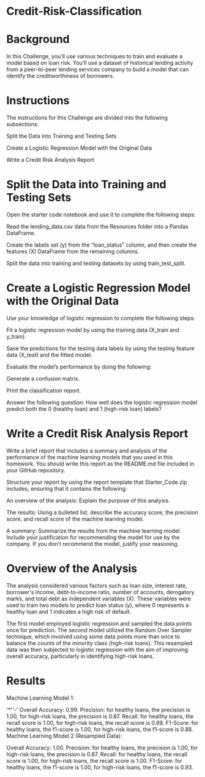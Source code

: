 # Credit-Risk-Classification

# Background

In this Challenge, you’ll use various techniques to train and evaluate a model based on loan risk. You’ll use a dataset of historical lending activity from a peer-to-peer lending services company to build a model that can identify the creditworthiness of borrowers.

# Instructions

The instructions for this Challenge are divided into the following subsections:

Split the Data into Training and Testing Sets

Create a Logistic Regression Model with the Original Data

Write a Credit Risk Analysis Report


# Split the Data into Training and Testing Sets

Open the starter code notebook and use it to complete the following steps:

Read the lending_data.csv data from the Resources folder into a Pandas DataFrame.

Create the labels set (y) from the “loan_status” column, and then create the features (X) DataFrame from the remaining columns.

Split the data into training and testing datasets by using train_test_split.

# Create a Logistic Regression Model with the Original Data

Use your knowledge of logistic regression to complete the following steps:

Fit a logistic regression model by using the training data (X_train and y_train).

Save the predictions for the testing data labels by using the testing feature data (X_test) and the fitted model.

Evaluate the model’s performance by doing the following:

Generate a confusion matrix.

Print the classification report.

Answer the following question: How well does the logistic regression model predict both the 0 (healthy loan) and 1 (high-risk loan) labels?

# Write a Credit Risk Analysis Report

Write a brief report that includes a summary and analysis of the performance of the machine learning models that you used in this homework. You should write this report as the README.md file included in your GitHub repository.

Structure your report by using the report template that Starter_Code.zip includes, ensuring that it contains the following:

An overview of the analysis: Explain the purpose of this analysis.

The results: Using a bulleted list, describe the accuracy score, the precision score, and recall score of the machine learning model.

A summary: Summarize the results from the machine learning model. Include your justification for recommending the model for use by the company. If you don’t recommend the model, justify your reasoning.


# Overview of the Analysis

The analysis considered various factors such as loan size, interest rate, borrower's income, debt-to-income ratio, number of accounts, derogatory marks, and total debt as independent variables (X). These variables were used to train two models to predict loan status (y), where 0 represents a healthy loan and 1 indicates a high risk of default.

The first model employed logistic regression and sampled the data points once for prediction. The second model utilized the Random Over Sampler technique, which involved using some data points more than once to balance the counts of the minority class (high-risk loans). This resampled data was then subjected to logistic regression with the aim of improving overall accuracy, particularly in identifying high-risk loans.

# Results

Machine Learning Model 1:

'*''-' Overall Accuracy: 0.99.
Precision: for healthy loans, the precision is 1.00, for high-risk loans, the precision is 0.87.
Recall: for healthy loans, the recall score is 1.00, for high-risk loans, the recall score is 0.89.
F1-Score: for healthy loans, the f1-score is 1.00, for high-risk loans, the f1-score is 0.88.
Machine Learning Model 2 (Resampled Data):

Overall Accuracy: 1.00.
Precision: for healthy loans, the precision is 1.00, for high-risk loans, the precision is 0.87.
Recall: for healthy loans, the recall score is 1.00, for high-risk loans, the recall score is 1.00.
F1-Score: for healthy loans, the f1-score is 1.00, for high-risk loans, the f1-score is 0.93.